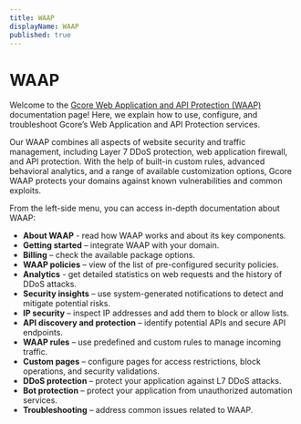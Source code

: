 ```yaml
---
title: WAAP
displayName: WAAP
published: true
---
```

# WAAP

Welcome to the <a href="https://gcore.com/web-app-and-api-protection" target="_blank">Gcore Web Application and API Protection (WAAP)</a> documentation page! Here, we explain how to use, configure, and troubleshoot Gcore’s Web Application and API Protection services. 

Our WAAP combines all aspects of website security and traffic management, including Layer 7 DDoS protection, web application firewall, and API protection. With the help of built-in custom rules, advanced behavioral analytics, and a range of available customization options, Gcore WAAP protects your domains against known vulnerabilities and common exploits.  

From the left-side menu, you can access in-depth documentation about WAAP: 

* **About WAAP** - read how WAAP works and about its key components. 
* **Getting started** – integrate WAAP with your domain.
* **Billing** – check the available package options.
* **WAAP policies** – view of the list of pre-configured security policies.
* **Analytics** - get detailed statistics on web requests and the history of DDoS attacks. 
* **Security insights** – use system-generated notifications to detect and mitigate potential risks. 
* **IP security** – inspect IP addresses and add them to block or allow lists. 
* **API discovery and protection** – identify potential APIs and secure API endpoints.   
* **WAAP rules** – use predefined and custom rules to manage incoming traffic.
* **Custom pages** – configure pages for access restrictions, block operations, and security validations. 
* **DDoS protection** – protect your application against L7 DDoS attacks. 
* **Bot protection** – protect your application from unauthorized automation services.
* **Troubleshooting** – address common issues related to WAAP. 